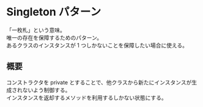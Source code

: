 # Singleton パターン
「一枚札」という意味。  
唯一の存在を保障するためのパターン。  
あるクラスのインスタンスが 1 つしかないことを保障したい場合に使える。  

## 概要
コンストラクタを private とすることで、他クラスから新たにインスタンスが生成されないよう制御する。  
インスタンスを返却するメソッドを利用するしかない状態にする。  
